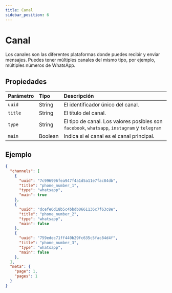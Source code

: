 ```yaml
---
title: Canal
sidebar_position: 6
---
```


# Canal

Los canales son las diferentes plataformas donde puedes recibir y enviar mensajes. Puedes tener múltiples canales del mismo tipo, por ejemplo, múltiples números de WhatsApp.

## Propiedades

| Parámetro | Tipo    | Descripción                                                                                     |
| :-------- | :------ | :---------------------------------------------------------------------------------------------- |
| `uuid`    | String  | El identificador único del canal.                                                               |
| `title`   | String  | El título del canal.                                                                            |
| `type`    | String  | El tipo de canal. Los valores posibles son `facebook`, `whatsapp`, `instagram` y `telegram`    |
| `main`    | Boolean | Indica si el canal es el canal principal.                                                       |

## Ejemplo

```json title=response.json
{
  "channels": [
    {
      "uuid": "7c996996fea947f4a1d5a11e7fac84db",
      "title": "phone_number_1",
      "type": "whatsapp",
      "main": true
    },
    {
      "uuid": "dcefe6d18b5c4bbdb0661136c7f63c8e",
      "title": "phone_number_2",
      "type": "whatsapp",
      "main": false
    },
    {
      "uuid": "759edec71ff440b29fc635c5fac84d4f",
      "title": "phone_number_3",
      "type": "whatsapp",
      "main": false
    },
  ],
  "meta": {
    "page": 1,
    "pages": 1
  }
}
```